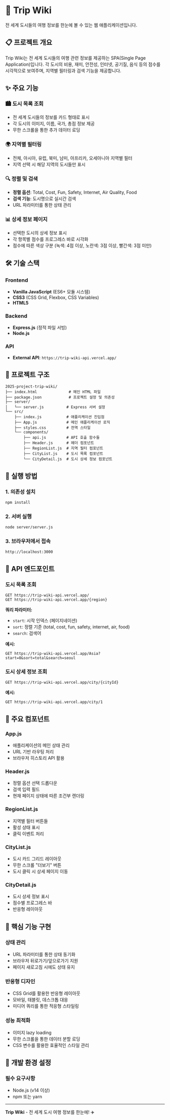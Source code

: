 # 🛫 Trip Wiki

전 세계 도시들의 여행 정보를 한눈에 볼 수 있는 웹 애플리케이션입니다.

## 📋 프로젝트 개요

Trip Wiki는 전 세계 도시들의 여행 관련 정보를 제공하는 SPA(Single Page Application)입니다. 각 도시의 비용, 재미, 안전성, 인터넷, 공기질, 음식 등의 점수를 시각적으로 보여주며, 지역별 필터링과 검색 기능을 제공합니다.

## ✨ 주요 기능

### 🏙️ 도시 목록 조회

- 전 세계 도시들의 정보를 카드 형태로 표시
- 각 도시의 이미지, 이름, 국가, 총점 정보 제공
- 무한 스크롤을 통한 추가 데이터 로딩

### 🌍 지역별 필터링

- 전체, 아시아, 유럽, 북미, 남미, 아프리카, 오세아니아 지역별 필터
- 지역 선택 시 해당 지역의 도시들만 표시

### 🔍 정렬 및 검색

- **정렬 옵션**: Total, Cost, Fun, Safety, Internet, Air Quality, Food
- **검색 기능**: 도시명으로 실시간 검색
- URL 파라미터를 통한 상태 관리

### 📊 상세 정보 페이지

- 선택한 도시의 상세 정보 표시
- 각 항목별 점수를 프로그레스 바로 시각화
- 점수에 따른 색상 구분 (녹색: 4점 이상, 노란색: 3점 이상, 빨간색: 3점 미만)

## 🛠️ 기술 스택

### Frontend

- **Vanilla JavaScript** (ES6+ 모듈 시스템)
- **CSS3** (CSS Grid, Flexbox, CSS Variables)
- **HTML5**

### Backend

- **Express.js** (정적 파일 서빙)
- **Node.js**

### API

- **External API**: `https://trip-wiki-api.vercel.app/`

## 📁 프로젝트 구조

```
2025-project-trip-wiki/
├── index.html              # 메인 HTML 파일
├── package.json            # 프로젝트 설정 및 의존성
├── server/
│   └── server.js          # Express 서버 설정
└── src/
    ├── index.js           # 애플리케이션 진입점
    ├── App.js             # 메인 애플리케이션 로직
    ├── styles.css         # 전역 스타일
    └── components/
        ├── api.js         # API 호출 함수들
        ├── Header.js      # 헤더 컴포넌트
        ├── RegionList.js  # 지역 필터 컴포넌트
        ├── CityList.js    # 도시 목록 컴포넌트
        └── CityDetail.js  # 도시 상세 정보 컴포넌트
```

## 🚀 실행 방법

### 1. 의존성 설치

```bash
npm install
```

### 2. 서버 실행

```bash
node server/server.js
```

### 3. 브라우저에서 접속

```
http://localhost:3000
```

## 📡 API 엔드포인트

### 도시 목록 조회

```
GET https://trip-wiki-api.vercel.app/
GET https://trip-wiki-api.vercel.app/{region}
```

**쿼리 파라미터:**

- `start`: 시작 인덱스 (페이지네이션)
- `sort`: 정렬 기준 (total, cost, fun, safety, internet, air, food)
- `search`: 검색어

**예시:**

```
GET https://trip-wiki-api.vercel.app/Asia?start=0&sort=total&search=seoul
```

### 도시 상세 정보 조회

```
GET https://trip-wiki-api.vercel.app/city/{cityId}
```

**예시:**

```
GET https://trip-wiki-api.vercel.app/city/1
```

## 🎨 주요 컴포넌트

### App.js

- 애플리케이션의 메인 상태 관리
- URL 기반 라우팅 처리
- 브라우저 히스토리 API 활용

### Header.js

- 정렬 옵션 선택 드롭다운
- 검색 입력 필드
- 현재 페이지 상태에 따른 조건부 렌더링

### RegionList.js

- 지역별 필터 버튼들
- 활성 상태 표시
- 클릭 이벤트 처리

### CityList.js

- 도시 카드 그리드 레이아웃
- 무한 스크롤 "더보기" 버튼
- 도시 클릭 시 상세 페이지 이동

### CityDetail.js

- 도시 상세 정보 표시
- 점수별 프로그레스 바
- 반응형 레이아웃

## 🎯 핵심 기능 구현

### 상태 관리

- URL 파라미터를 통한 상태 동기화
- 브라우저 뒤로가기/앞으로가기 지원
- 페이지 새로고침 시에도 상태 유지

### 반응형 디자인

- CSS Grid를 활용한 반응형 레이아웃
- 모바일, 태블릿, 데스크톱 대응
- 미디어 쿼리를 통한 적응형 스타일링

### 성능 최적화

- 이미지 lazy loading
- 무한 스크롤을 통한 데이터 분할 로딩
- CSS 변수를 활용한 효율적인 스타일 관리

## 🔧 개발 환경 설정

### 필수 요구사항

- Node.js (v14 이상)
- npm 또는 yarn

---

**Trip Wiki** - 전 세계 도시 여행 정보를 한눈에! ✈️
